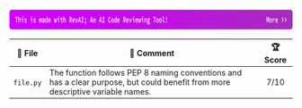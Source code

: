 <a href="https://imsadra.me/revai-let-ai-review-it-first"><img src="https://raw.githubusercontent.com/lnxpy/revai/7760ef31ca3af331d481d834dc25cd555ebc7fe1/media/heading.svg" width=850 height=35></a>

| 📂 **File**    | 💬 **Comment** | 🏆 **Score**    |
|---------------|----------------| :-----------------: |
| `file.py` | The function follows PEP 8 naming conventions and has a clear purpose, but could benefit from more descriptive variable names. | 7/10 |
